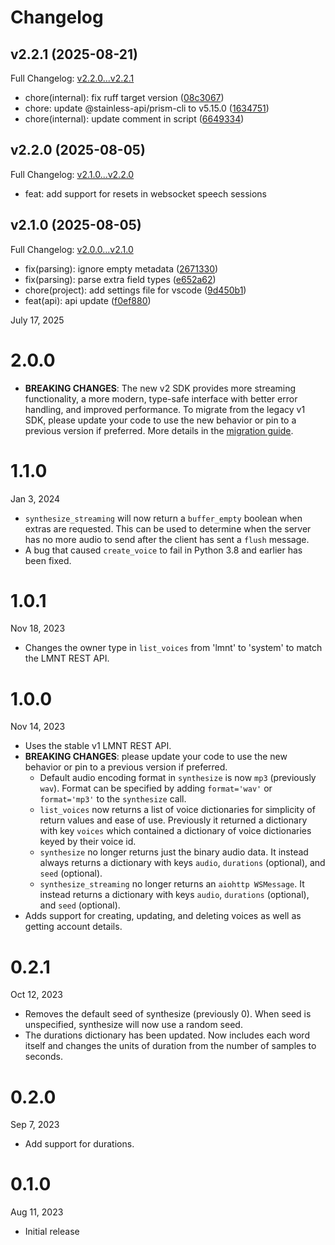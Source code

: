 # Changelog

## v2.2.1 (2025-08-21)

Full Changelog: [v2.2.0...v2.2.1](https://github.com/lmnt-com/lmnt-python/compare/v2.2.0...v2.2.1)

- chore(internal): fix ruff target version ([08c3067](https://github.com/lmnt-com/lmnt-python/commit/08c3067ada19ee943719e77bbbc9f25c3da32eef))
- chore: update @stainless-api/prism-cli to v5.15.0 ([1634751](https://github.com/lmnt-com/lmnt-python/commit/16347518c7eae85d6524e8b35c5203a238b1ef5e))
- chore(internal): update comment in script ([6649334](https://github.com/lmnt-com/lmnt-python/commit/6649334778e2cd8e3a433ca6182c11a44a4ce484))
      

## v2.2.0 (2025-08-05)

Full Changelog: [v2.1.0...v2.2.0](https://github.com/lmnt-com/lmnt-python/compare/v2.1.0...v2.2.0)

- feat: add support for resets in websocket speech sessions

## v2.1.0 (2025-08-05)

Full Changelog: [v2.0.0...v2.1.0](https://github.com/lmnt-com/lmnt-python/compare/v2.0.0...v2.1.0)

- fix(parsing): ignore empty metadata ([2671330](https://github.com/lmnt-com/lmnt-python/commit/267133097ede5f0980c2479f41d2b1627baa9205))
- fix(parsing): parse extra field types ([e652a62](https://github.com/lmnt-com/lmnt-python/commit/e652a624a99ba3c5c198aa00a198b6d0a4f69283))
- chore(project): add settings file for vscode ([9d450b1](https://github.com/lmnt-com/lmnt-python/commit/9d450b1915dbb53698e1aec84b8fee4d485fee86))
- feat(api): api update ([f0ef880](https://github.com/lmnt-com/lmnt-python/commit/f0ef8801046aa0ccad2eb44e67a6a44541d3f09b))
      
July 17, 2025
# 2.0.0
- **BREAKING CHANGES**: The new v2 SDK provides more streaming functionality, a more modern, type-safe interface with better error handling, and improved performance. To migrate from the legacy v1 SDK, please update your code to use the new behavior or pin to a previous version if preferred. More details in the [migration guide](./MIGRATING.md).

# 1.1.0
Jan 3, 2024
- `synthesize_streaming` will now return a `buffer_empty` boolean when extras are requested. This can be used to determine when the server has no more audio to send after the client has sent a `flush` message.
- A bug that caused `create_voice` to fail in Python 3.8 and earlier has been fixed.

# 1.0.1
Nov 18, 2023
- Changes the owner type in `list_voices` from 'lmnt' to 'system' to match the LMNT REST API.

# 1.0.0
Nov 14, 2023
- Uses the stable v1 LMNT REST API.
- **BREAKING CHANGES**: please update your code to use the new behavior or pin to a previous version if preferred.
    - Default audio encoding format in `synthesize` is now `mp3` (previously `wav`). Format can be specified by adding `format='wav'` or `format='mp3'` to the `synthesize` call.
    - `list_voices` now returns a list of voice dictionaries for simplicity of return values and ease of use. Previously it returned a dictionary with key `voices` which contained a dictionary of voice dictionaries keyed by their voice id.
    - `synthesize` no longer returns just the binary audio data. It instead always returns a dictionary with keys `audio`, `durations` (optional), and `seed` (optional).
    - `synthesize_streaming` no longer returns an `aiohttp WSMessage`. It instead returns a dictionary with keys `audio`, `durations` (optional), and `seed` (optional).
- Adds support for creating, updating, and deleting voices as well as getting account details.

# 0.2.1

Oct 12, 2023
- Removes the default seed of synthesize (previously 0). When seed is unspecified, synthesize will now use a random seed.
- The durations dictionary has been updated. Now includes each word itself and changes the units of duration from the number of samples to seconds.

# 0.2.0

Sep 7, 2023
- Add support for durations.

# 0.1.0

Aug 11, 2023
- Initial release
